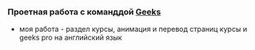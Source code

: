### Проетная работа с команддой [Geeks](https://team-geek.netlify.app)
- моя работа - раздел курсы, анимация и перевод страниц курсы и geeks pro на английский язык
